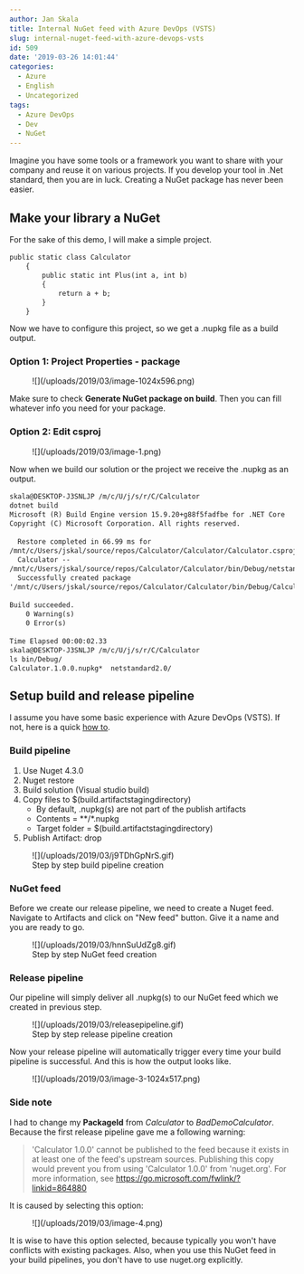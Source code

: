 ```yaml
---
author: Jan Skala
title: Internal NuGet feed with Azure DevOps (VSTS)
slug: internal-nuget-feed-with-azure-devops-vsts
id: 509
date: '2019-03-26 14:01:44'
categories:
  - Azure
  - English
  - Uncategorized
tags:
  - Azure DevOps
  - Dev
  - NuGet
---
```


Imagine you have some tools or a framework you want to share with your company and reuse it on various projects. If you develop your tool in .Net standard, then you are in luck. Creating a NuGet package has never been easier.

## Make your library a NuGet

For the sake of this demo, I will make a simple project.

    public static class Calculator
        {
            public static int Plus(int a, int b)
            {
                return a + b;
            }
        }

Now we have to configure this project, so we get a .nupkg file as a build output.

### Option 1: Project Properties - package

<figure class="wp-block-image">![](/uploads/2019/03/image-1024x596.png)</figure>

Make sure to check **Generate NuGet package on build**. Then you can fill whatever info you need for your package.

### Option 2: Edit csproj

<figure class="wp-block-image">![](/uploads/2019/03/image-1.png)</figure>

Now when we build our solution or the project we receive the .nupkg as an output.

    skala@DESKTOP-J3SNLJP /m/c/U/j/s/r/C/Calculator
    dotnet build
    Microsoft (R) Build Engine version 15.9.20+g88f5fadfbe for .NET Core
    Copyright (C) Microsoft Corporation. All rights reserved.

      Restore completed in 66.99 ms for /mnt/c/Users/jskal/source/repos/Calculator/Calculator/Calculator.csproj.
      Calculator -- /mnt/c/Users/jskal/source/repos/Calculator/Calculator/bin/Debug/netstandard2.0/Calculator.dll
      Successfully created package '/mnt/c/Users/jskal/source/repos/Calculator/Calculator/bin/Debug/Calculator.1.0.0.nupkg'.

    Build succeeded.
        0 Warning(s)
        0 Error(s)

    Time Elapsed 00:00:02.33
    skala@DESKTOP-J3SNLJP /m/c/U/j/s/r/C/Calculator
    ls bin/Debug/
    Calculator.1.0.0.nupkg*  netstandard2.0/

## Setup build and release pipeline

I assume you have some basic experience with Azure DevOps (VSTS). If not, here is a quick [how to](https://docs.microsoft.com/en-us/azure/devops/user-guide/).

### Build pipeline

1.  Use Nuget 4.3.0
2.  Nuget restore
3.  Build solution (Visual studio build)
4.  Copy files to $(build.artifactstagingdirectory)
    *   By default, .nupkg(s) are not part of the publish artifacts
    *   Contents = **/*.nupkg
    *   Target folder = $(build.artifactstagingdirectory)
5.  Publish Artifact: drop

<figure class="wp-block-image">![](/uploads/2019/03/j9TDhGpNrS.gif)

<figcaption>Step by step build pipeline creation</figcaption>

</figure>

### NuGet feed

Before we create our release pipeline, we need to create a Nuget feed. Navigate to Artifacts and click on "New feed" button. Give it a name and you are ready to go.

<figure class="wp-block-image">![](/uploads/2019/03/hnnSuUdZg8.gif)

<figcaption>Step by step NuGet feed creation</figcaption>

</figure>

### Release pipeline

Our pipeline will simply deliver all .nupkg(s) to our NuGet feed which we created in previous step.

<figure class="wp-block-image">![](/uploads/2019/03/releasepipeline.gif)

<figcaption>Step by step release pipeline creation</figcaption>

</figure>

Now your release pipeline will automatically trigger every time your build pipeline is successful. And this is how the output looks like.

<figure class="wp-block-image">![](/uploads/2019/03/image-3-1024x517.png)</figure>

### Side note

I had to change my **PackageId** from _Calculator_ to _BadDemoCalculator_. Because the first release pipeline gave me a following warning:

> 'Calculator 1.0.0' cannot be published to the feed because it exists in at least one of the feed's upstream sources. Publishing this copy would prevent you from using 'Calculator 1.0.0' from 'nuget.org'. For more information, see https://go.microsoft.com/fwlink/?linkid=864880

It is caused by selecting this option:

<figure class="wp-block-image">![](/uploads/2019/03/image-4.png)</figure>

It is wise to have this option selected, because typically you won't have conflicts with existing packages. Also, when you use this NuGet feed in your build pipelines, you don't have to use nuget.org explicitly.